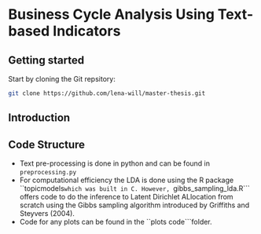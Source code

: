 # Business Cycle Analysis Using Text-based Indicators

## Getting started
Start by cloning the Git repsitory: 
```sh
git clone https://github.com/lena-will/master-thesis.git
```

## Introduction

## Code Structure
+ Text pre-processing is done in python and can be found in ```preprocessing.py```
+ For computational efficiency the LDA is done using the R package ``topicmodels```which was built in C. However, ```gibbs_sampling_lda.R``` offers code to do the inference to Latent Dirichlet ALlocation from scratch using the Gibbs sampling algorithm introduced by Griffiths and Steyvers (2004).
+ Code for any plots can be found in the ``plots code```folder. 
